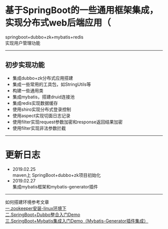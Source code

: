 # 基于SpringBoot的一些通用框架集成，实现分布式web后端应用（
springboot+dubbo+zk+mybatis+redis<br>
实现用户管理功能
***
## 初步实现功能
* 集成dubbo+zk分布式应用搭建
* 集成一些常用的工具包，如StringUtils等
* 构建一些通用类
* 集成mybatis，搭建druid连接池
* 集成redis实现数据缓存
* 使用shiro实现分布式登录控制
* 使用aspect实现切面日志记录
* 使用filter实现request参数加密和response返回结果加密
* 使用filter实现非法参数拦截

***
# 更新日志

* 2019.02.25<br>
maven上 SpringBoot+dubbo+zk项目初始化
* 2019.02.27<br>
集成mybatis框架和mybatis-generator插件
***
如何搭建环境参考文章<br>
[一.zookeeper安装-linux环境下](https://blog.csdn.net/weixin_33805152/article/details/87916409)<br>
[二.SpringBoot+Dubbo整合入门Demo](https://blog.csdn.net/weixin_33805152/article/details/87919394)<br>
[三.SpringBoot+Mybatis集成入门Demo（Mybatis-Generator插件集成）](https://blog.csdn.net/weixin_33805152/article/details/87978315)


